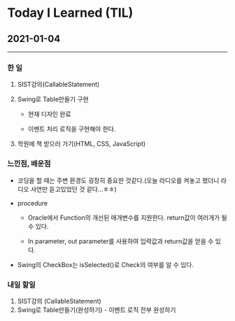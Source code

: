 Today I Learned (TIL)
===

## 2021-01-04
---

### 한 일


1. SIST강의(CallableStatement)

2. Swing로 Table만들기 구현

    * 현재 디자인 완료

    * 이벤트 처리 로직을 구현해야 한다.

3. 학원에 책 받으러 가기(HTML, CSS, JavaScript)

### 느낀점, 배운점

* 코딩을 할 때는 주변 환경도 굉장히 중요한 것같다.(오늘 라디오를 켜놓고 했더니 라디오 사연만 듣고있었던 것 같다...ㅎㅎ)

* procedure

    * Oracle에서 Function의 개선된 매개변수를 지원한다. return값이 여러개가 될 수 있다.

    * In parameter, out parameter를 사용하여 입력값과 return값을 얻을 수 있다.

* Swing의 CheckBox는 isSelected()로 Check의 여부를 알 수 있다.


### 내일 할일 

1. SIST강의 (CallableStatement)
2. Swing로 Table만들기(완성하기) - 이벤트 로직 전부 완성하기